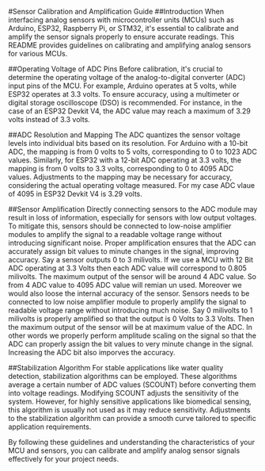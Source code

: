#Sensor Calibration and Amplification Guide
##Introduction
When interfacing analog sensors with microcontroller units (MCUs) such as Arduino, ESP32, Raspberry Pi, or STM32, it's essential to calibrate and amplify the sensor signals properly to ensure accurate readings. This README provides guidelines on calibrating and amplifying analog sensors for various MCUs.

##Operating Voltage of ADC Pins
Before calibration, it's crucial to determine the operating voltage of the analog-to-digital converter (ADC) input pins of the MCU. For example, Arduino operates at 5 volts, while ESP32 operates at 3.3 volts. To ensure accuracy, using a multimeter or digital storage oscilloscope (DSO) is recommended. For instance, in the case of an ESP32 Devkit V4, the ADC value may reach a maximum of 3.29 volts instead of 3.3 volts.

##ADC Resolution and Mapping
The ADC quantizes the sensor voltage levels into individual bits based on its resolution. For Arduino with a 10-bit ADC, the mapping is from 0 volts to 5 volts, corresponding to 0 to 1023 ADC values. Similarly, for ESP32 with a 12-bit ADC operating at 3.3 volts, the mapping is from 0 volts to 3.3 volts, corresponding to 0 to 4095 ADC values. Adjustments to the mapping may be necessary for accuracy, considering the actual operating voltage measured. For my case ADC vlaue of 4095 in ESP32 Devkit V4 is 3.29 volts.

##Sensor Amplification
Directly connecting sensors to the ADC module may result in loss of information, especially for sensors with low output voltages. To mitigate this, sensors should be connected to low-noise amplifier modules to amplify the signal to a readable voltage range without introducing significant noise. Proper amplification ensures that the ADC can accurately assign bit values to minute changes in the signal, improving accuracy. Say a sensor outputs 0 to 3 milivolts. If we use a MCU with 12 Bit ADC operating at 3.3 Volts then each ADC value will correspond to 0.805 milivolts. The maximum output of the sensor will be around 4 ADC value. So from 4 ADC value to 4095 ADC value will remian un used. Moreover we would also loose the internal accuracy of the sensor. Sensors needs to be connected to low noise amplifier module to properly amplify the signal to readable voltage range without introducing much noise. Say 0 milivolts to 1 milivolts is properly amplified so that the output is 0 Volts to 3.3 Volts. Then the maximum output of the sensor will be at maximum value of the ADC. In other words we properly perform amplitude scaling on the signal so that the ADC can properly assign the bit values to very minute change in the signal. Increasing the ADC bit also imporves the accuracy.

##Stabilization Algorithm
For stable applications like water quality detection, stabilization algorithms can be employed. These algorithms average a certain number of ADC values (SCOUNT) before converting them into voltage readings. Modifying SCOUNT adjusts the sensitivity of the system. However, for highly sensitive applications like biomedical sensing, this algorithm is usually not used as it may reduce sensitivity. Adjustments to the stabilization algorithm can provide a smooth curve tailored to specific application requirements.

By following these guidelines and understanding the characteristics of your MCU and sensors, you can calibrate and amplify analog sensor signals effectively for your project needs.
